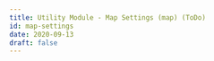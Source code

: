 ```yaml
---
title: Utility Module - Map Settings (map) (ToDo)
id: map-settings
date: 2020-09-13
draft: false
---
```



